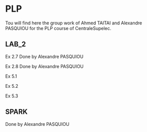 # PLP

Tou will find here the group work of Ahmed TAITAI and Alexandre PASQUIOU for the PLP course of CentraleSupelec.

## LAB_2

Ex 2.7
Done by Alexandre PASQUIOU

Ex 2.8
Done by Alexandre PASQUIOU

Ex 5.1


Ex 5.2


Ex 5.3



## SPARK

Done by Alexandre PASQUIOU
